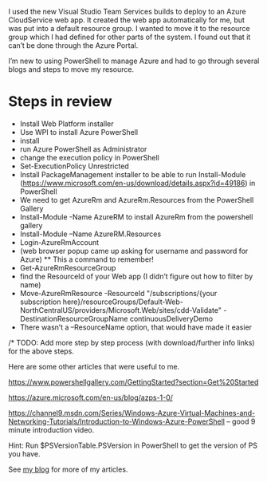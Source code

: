 I used the new Visual Studio Team Services builds to deploy to an Azure CloudService web app. It created the web app automatically for me, but was put into a default resource group. I wanted to move it to the resource group which I had defined for other parts of the system. I found out that it can’t be done through the Azure Portal.

I’m new to using PowerShell to manage Azure and had to go through several blogs and steps to move my resource.

Steps in review
===============
- Install Web Platform installer
- Use WPI to install Azure PowerShell
- install
- run Azure PowerShell as Administrator
- change the execution policy in PowerShell
 - Set-ExecutionPolicy Unrestricted
- Install PackageManagement installer to be able to run Install-Module (https://www.microsoft.com/en-us/download/details.aspx?id=49186)  in PowerShell
 - We need to get AzureRm and AzureRm.Resources from the PowerShell Gallery
- Install-Module -Name AzureRM to install AzureRm from the powershell gallery
- Install-Module –Name AzureRM.Resources
- Login-AzureRmAccount
 - (web browser popup came up asking for username and password for Azure) ** This a command to remember!
- Get-AzureRmResourceGroup
 - find the ResourceId of your Web app (I didn’t figure out how to filter by name)
- Move-AzureRmResource -ResourceId "/subscriptions/{your subscription here}/resourceGroups/Default-Web-NorthCentralUS/providers/Microsoft.Web/sites/cdd-Validate" -DestinationResourceGroupName continuousDeliveryDemo
 - There wasn’t a –ResourceName option, that would have made it easier 

/* TODO: Add more step by step process (with download/further info links) for the above steps.  

Here are some other articles that were useful to me.

https://www.powershellgallery.com/GettingStarted?section=Get%20Started

https://azure.microsoft.com/en-us/blog/azps-1-0/

https://channel9.msdn.com/Series/Windows-Azure-Virtual-Machines-and-Networking-Tutorials/Introduction-to-Windows-Azure-PowerShell – good 9 minute introduction video. 

Hint: Run $PSVersionTable.PSVersion in PowerShell to get the version of PS you have.

See [my blog](http://geekswithblogs.net/Aligned/) for more of my articles.
